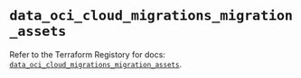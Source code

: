 # `data_oci_cloud_migrations_migration_assets`

Refer to the Terraform Registory for docs: [`data_oci_cloud_migrations_migration_assets`](https://registry.terraform.io/providers/oracle/oci/6.18.0/docs/data-sources/cloud_migrations_migration_assets).
